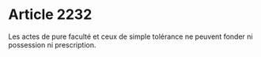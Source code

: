 # Article 2232

Les actes de pure faculté et ceux de simple tolérance ne peuvent fonder ni possession ni prescription.